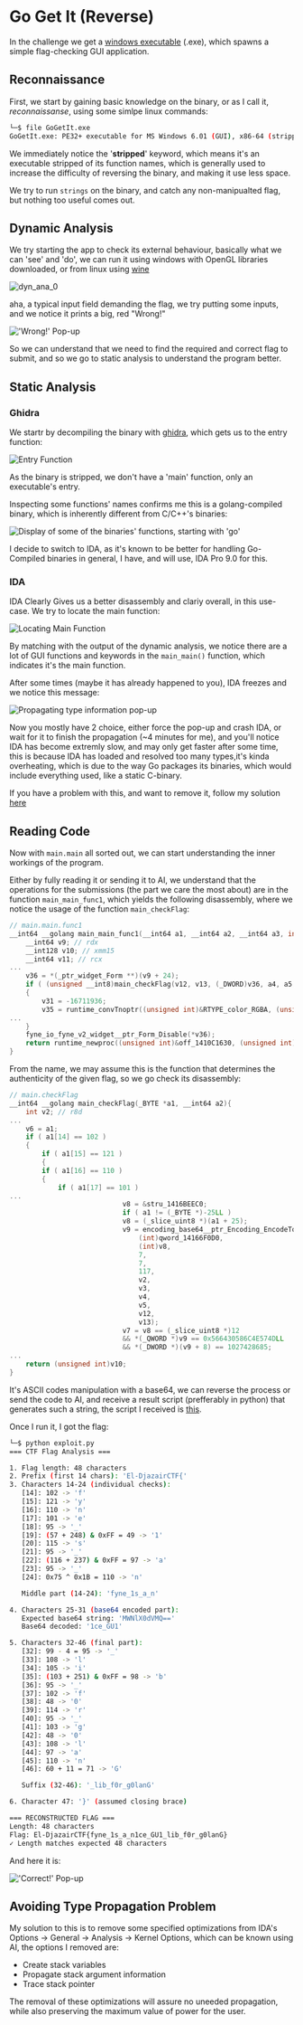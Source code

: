# **Go Get It (Reverse)**

In the challenge we get a [windows executable](https://github.com/MedjberAbderrahim/CTF-Writeups/blob/main/El-Djazair%20CTF/GoGetIt.exe) (.exe), which spawns a simple flag-checking GUI application.

## **Reconnaissance**

First, we start by gaining basic knowledge on the binary, or as I call it, *reconnaissanse*, using some simlpe linux commands:

```bash
└─$ file GoGetIt.exe             
GoGetIt.exe: PE32+ executable for MS Windows 6.01 (GUI), x86-64 (stripped to external PDB), 12 sections
```

We immediately notice the '**stripped**' keyword, which means it's an executable stripped of its function names, which is generally used to increase the difficulty of reversing the binary, and making it use less space.

We try to run `strings` on the binary, and catch any non-manipualted flag, but nothing too useful comes out.

## Dynamic Analysis

We try starting the app to check its external behaviour, basically what we can 'see' and 'do', we can run it using windows with OpenGL libraries downloaded, or from linux using [wine](https://www.winehq.org)

![dyn_ana_0](images/image-4.png)

aha, a typical input field demanding the flag, we try putting some inputs, and we notice it prints a big, red "Wrong!"

!['Wrong!' Pop-up](images/image-6.png)

So we can understand that we need to find the required and correct flag to submit, and so we go to static analysis to understand the program better.

## Static Analysis

### Ghidra
We startr by decompiling the binary with [ghidra](https://github.com/NationalSecurityAgency/ghidra), which gets us to the entry function:

![Entry Function](images/image.png)

As the binary is stripped, we don't have a 'main' function, only an executable's entry.

Inspecting some functions' names confirms me this is a golang-compiled binary, which is inherently different from C/C++'s binaries:

![Display of some of the binaries' functions, starting with 'go'](images/image-1.png)

I decide to switch to IDA, as it's known to be better for handling Go-Compiled binaries in general, I have, and will use, IDA Pro 9.0 for this.

### IDA
IDA Clearly Gives us a better disassembly and clariy overall, in this use-case.
We try to locate the main function:

![Locating Main Function](images/image-2.png)

By matching with the output of the dynamic analysis, we notice there are a lot of GUI functions and keywords in the `main_main()` function, which indicates it's the main function.

After some times (maybe it has already happened to you), IDA freezes and we notice this message:

![Propagating type information pop-up](images/image-3.png)

Now you mostly have 2 choice, either force the pop-up and crash IDA, or wait for it to finish the propagation (~4 minutes for me), and you'll notice IDA has become extremly slow, and may only get faster after some time, this is because IDA has loaded and resolved too many types,it's kinda overheating, which is due to the way Go packages its binaries, which would include everything used, like a static C-binary.

If you have a problem with this, and want to remove it, follow my solution [here](#avoiding-type-propagation-problem)

## Reading Code

Now with `main.main` all sorted out, we can start understanding the inner workings of the program.

Either by fully reading it or sending it to AI, we understand that the operations for the submissions (the part we care the most about) are in the function `main_main_func1`, which yields the following disassembly, where we notice the usage of the function `main_checkFlag`:

```C
// main.main.func1
__int64 __golang main_main_func1(__int64 a1, __int64 a2, __int64 a3, int a4, int a5, int a6, int a7, int a8, int a9){
    __int64 v9; // rdx
    __int128 v10; // xmm15
    __int64 v11; // rcx
...
    v36 = *(_ptr_widget_Form **)(v9 + 24);
    if ( (unsigned __int8)main_checkFlag(v12, v13, (_DWORD)v36, a4, a5, a6, a7, a8, a9) )
    {
        v31 = -16711936;
        v35 = runtime_convTnoptr((unsigned int)&RTYPE_color_RGBA, (unsigned int)&v31, v14, a4, a5, v15, v16, v17, v18);
...
    }
    fyne_io_fyne_v2_widget__ptr_Form_Disable(*v36);
    return runtime_newproc((unsigned int)&off_1410C1630, (unsigned int)&off_14118D380, v25, a4, a5, v26, v27, v28, v29);
}
```

From the name, we may assume this is the function that determines the authenticity of the given flag, so we go check its disassembly:

```C
// main.checkFlag
__int64 __golang main_checkFlag(_BYTE *a1, __int64 a2){
    int v2; // r8d
...
    v6 = a1;
    if ( a1[14] == 102 )
    {
        if ( a1[15] == 121 )
        {
        if ( a1[16] == 110 )
        {
            if ( a1[17] == 101 )
...
                            v8 = &stru_1416BEEC0;
                            if ( a1 != (_BYTE *)-25LL )
                            v8 = (_slice_uint8 *)(a1 + 25);
                            v9 = encoding_base64__ptr_Encoding_EncodeToString(
                                (int)qword_14166F0D0,
                                (int)v8,
                                7,
                                7,
                                117,
                                v2,
                                v3,
                                v4,
                                v5,
                                v12,
                                v13);
                            v7 = v8 == (_slice_uint8 *)12
                            && *(_QWORD *)v9 == 0x566430586C4E574DLL
                            && *(_DWORD *)(v9 + 8) == 1027428685;
...
    return (unsigned int)v10;
}
```

It's ASCII codes manipulation with a base64, we can reverse the process or send the code to AI, and receive a result script (prefferably in python) that generates such a string, the script I received is [this](https://github.com/MedjberAbderrahim/CTF-Writeups/blob/main/El-Djazair%20CTF/exploit.py).

Once I run it, I got the flag:
```bash
└─$ python exploit.py       
=== CTF Flag Analysis ===

1. Flag length: 48 characters
2. Prefix (first 14 chars): 'El-DjazairCTF{'
3. Characters 14-24 (individual checks):
   [14]: 102 -> 'f'
   [15]: 121 -> 'y'
   [16]: 110 -> 'n'
   [17]: 101 -> 'e'
   [18]: 95 -> '_'
   [19]: (57 + 248) & 0xFF = 49 -> '1'
   [20]: 115 -> 's'
   [21]: 95 -> '_'
   [22]: (116 + 237) & 0xFF = 97 -> 'a'
   [23]: 95 -> '_'
   [24]: 0x75 ^ 0x1B = 110 -> 'n'

   Middle part (14-24): 'fyne_1s_a_n'

4. Characters 25-31 (base64 encoded part):
   Expected base64 string: 'MWNlX0dVMQ=='
   Base64 decoded: '1ce_GU1'

5. Characters 32-46 (final part):
   [32]: 99 - 4 = 95 -> '_'
   [33]: 108 -> 'l'
   [34]: 105 -> 'i'
   [35]: (103 + 251) & 0xFF = 98 -> 'b'
   [36]: 95 -> '_'
   [37]: 102 -> 'f'
   [38]: 48 -> '0'
   [39]: 114 -> 'r'
   [40]: 95 -> '_'
   [41]: 103 -> 'g'
   [42]: 48 -> '0'
   [43]: 108 -> 'l'
   [44]: 97 -> 'a'
   [45]: 110 -> 'n'
   [46]: 60 + 11 = 71 -> 'G'

   Suffix (32-46): '_lib_f0r_g0lanG'

6. Character 47: '}' (assumed closing brace)

=== RECONSTRUCTED FLAG ===
Length: 48 characters
Flag: El-DjazairCTF{fyne_1s_a_n1ce_GU1_lib_f0r_g0lanG}
✓ Length matches expected 48 characters
```

And here it is:

!['Correct!' Pop-up](images/image-5.png)

## Avoiding Type Propagation Problem
My solution to this is to remove some specified optimizations from IDA's Options -> General -> Analysis -> Kernel Options, which can be known using AI, the options I removed are:
- Create stack variables
- Propagate stack argument information
- Trace stack pointer

The removal of these optimizations will assure no uneeded propagation, while also preserving the maximum value of power for the user.
